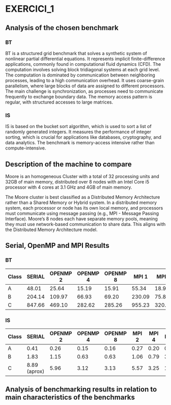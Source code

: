 # EXERCICI_1

## Analysis of the chosen benchmark

### BT
BT is a structured grid benchmark that solves a synthetic system of nonlinear partial differential equations.
It represents implicit finite-difference applications, commonly found in computational fluid dynamics (CFD).
The computation involves solving block tridiagonal systems at each grid level.
The computation is dominated by communication between neighboring processes, leading to a high communication overhead.
It uses coarse-grain parallelism, where large blocks of data are assigned to different processors.
The main challenge is synchronization, as processes need to communicate frequently to exchange boundary data.
The memory access pattern is regular, with structured accesses to large matrices.

### IS
IS is based on the bucket sort algorithm, which is used to sort a list of randomly generated integers.
It measures the performance of integer sorting, which is crucial for applications like databases, cryptography, and data analytics.
The benchmark is memory-access intensive rather than compute-intensive.

## Description of the machine to compare
Moore is an homogeneous Cluster with a total of 32 processing units and 32GB of main memory, distributed over 8 nodes with an Intel Core i5 processor with 4 cores at 3.1 GHz and 4GB of main memory.

The Moore cluster is best classified as a Distributed Memory Architecture rather than a Shared Memory or Hybrid system.
In a distributed memory system, each processor or node has its own local memory, and processors must communicate using message passing (e.g., MPI - Message Passing Interface).
Moore’s 8 nodes each have separate memory pools, meaning they must use network-based communication to share data.
This aligns with the Distributed Memory Architecture model.

## Serial, OpenMP and MPI Results

### BT
| Class | SERIAL | OPENMP 2 | OPENMP 4 | OPENMP 8 | MPI 1  | MPI 4  | MPI 9  | MPI 16 |
|-------|--------|----------|----------|----------|--------|--------|--------|--------|
| A     | 48.01  | 25.64    | 15.19    | 15.91    | 55.34  | 18.95  | 38.06  | 50.24  |
| B     | 204.14 | 109.97   | 66.93    | 69.20    | 230.09 | 75.80  | 89.00  | 75.93  |
| C     | 847.66 | 469.10   | 282.62   | 285.26   | 955.23 | 320.41 | 206.12 | 146.26 |

### IS
| Class | SERIAL        | OPENMP 2 | OPENMP 4 | OPENMP 8 | MPI 2  | MPI 4  | MPI 8 | MPI 16 | MPI 32 |
|-------|---------------|----------|----------|----------|--------|--------|-------|--------|--------|
| A     | 0.41          | 0.26     | 0.15     | 0.16     | 0.27   | 0.20   | 0.82  | 4.88   | 6.54   |
| B     | 1.83          | 1.15     | 0.63     | 0.63     | 1.06   | 0.79   | 3.27  | 6.12   | 9.39   |
| C     | 8.89 (aprox)  | 5.96     | 3.12     | 3.13     | 5.57   | 3.25   | 12.98 | 13.07  | 9.70   |

## Analysis of benchmarking results in relation to main characteristics of the benchmarks
